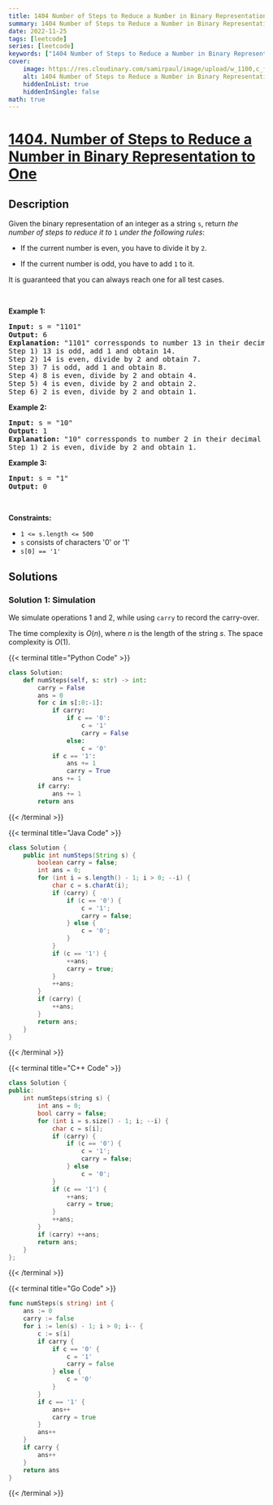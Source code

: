 ```yaml
---
title: 1404 Number of Steps to Reduce a Number in Binary Representation to One
summary: 1404 Number of Steps to Reduce a Number in Binary Representation to One LeetCode Solution Explained
date: 2022-11-25
tags: [leetcode]
series: [leetcode]
keywords: ["1404 Number of Steps to Reduce a Number in Binary Representation to One LeetCode Solution Explained in all languages", "1404 Number of Steps to Reduce a Number in Binary Representation to One", "LeetCode", "leetcode solution in Python3 C++ Java Go PHP Ruby Swift TypeScript Rust C# JavaScript C", "GeeksforGeeks", "InterviewBit", "Coding Ninjas", "HackerRank", "HackerEarth", "CodeChef", "TopCoder", "AlgoExpert", "freeCodeCamp", "Codeforces", "GitHub", "AtCoder", "Samir Paul"]
cover:
    image: https://res.cloudinary.com/samirpaul/image/upload/w_1100,c_fit,co_rgb:FFFFFF,l_text:Arial_75_bold:1404 Number of Steps to Reduce a Number in Binary Representation to One - Solution Explained/problem-solving.webp
    alt: 1404 Number of Steps to Reduce a Number in Binary Representation to One
    hiddenInList: true
    hiddenInSingle: false
math: true
---
```



# [1404. Number of Steps to Reduce a Number in Binary Representation to One](https://leetcode.com/problems/number-of-steps-to-reduce-a-number-in-binary-representation-to-one)


## Description

<p>Given the binary representation of an integer as a string <code>s</code>, return <em>the number of steps to reduce it to </em><code>1</code><em> under the following rules</em>:</p>

<ul>
	<li>
	<p>If the current number is even, you have to divide it by <code>2</code>.</p>
	</li>
	<li>
	<p>If the current number is odd, you have to add <code>1</code> to it.</p>
	</li>
</ul>

<p>It is guaranteed that you can always reach one for all test cases.</p>

<p>&nbsp;</p>
<p><strong class="example">Example 1:</strong></p>

<pre>
<strong>Input:</strong> s = &quot;1101&quot;
<strong>Output:</strong> 6
<strong>Explanation:</strong> &quot;1101&quot; corressponds to number 13 in their decimal representation.
Step 1) 13 is odd, add 1 and obtain 14.&nbsp;
Step 2) 14 is even, divide by 2 and obtain 7.
Step 3) 7 is odd, add 1 and obtain 8.
Step 4) 8 is even, divide by 2 and obtain 4.&nbsp; 
Step 5) 4 is even, divide by 2 and obtain 2.&nbsp;
Step 6) 2 is even, divide by 2 and obtain 1.&nbsp; 
</pre>

<p><strong class="example">Example 2:</strong></p>

<pre>
<strong>Input:</strong> s = &quot;10&quot;
<strong>Output:</strong> 1
<strong>Explanation:</strong> &quot;10&quot; corressponds to number 2 in their decimal representation.
Step 1) 2 is even, divide by 2 and obtain 1.&nbsp; 
</pre>

<p><strong class="example">Example 3:</strong></p>

<pre>
<strong>Input:</strong> s = &quot;1&quot;
<strong>Output:</strong> 0
</pre>

<p>&nbsp;</p>
<p><strong>Constraints:</strong></p>

<ul>
	<li><code>1 &lt;= s.length&nbsp;&lt;= 500</code></li>
	<li><code>s</code> consists of characters &#39;0&#39; or &#39;1&#39;</li>
	<li><code>s[0] == &#39;1&#39;</code></li>
</ul>

## Solutions

### Solution 1: Simulation

We simulate operations $1$ and $2$, while using `carry` to record the carry-over.

The time complexity is $O(n)$, where $n$ is the length of the string $s$. The space complexity is $O(1)$.

<!-- tabs:start -->

{{< terminal title="Python Code" >}}
```python
class Solution:
    def numSteps(self, s: str) -> int:
        carry = False
        ans = 0
        for c in s[:0:-1]:
            if carry:
                if c == '0':
                    c = '1'
                    carry = False
                else:
                    c = '0'
            if c == '1':
                ans += 1
                carry = True
            ans += 1
        if carry:
            ans += 1
        return ans
```
{{< /terminal >}}

{{< terminal title="Java Code" >}}
```java
class Solution {
    public int numSteps(String s) {
        boolean carry = false;
        int ans = 0;
        for (int i = s.length() - 1; i > 0; --i) {
            char c = s.charAt(i);
            if (carry) {
                if (c == '0') {
                    c = '1';
                    carry = false;
                } else {
                    c = '0';
                }
            }
            if (c == '1') {
                ++ans;
                carry = true;
            }
            ++ans;
        }
        if (carry) {
            ++ans;
        }
        return ans;
    }
}
```
{{< /terminal >}}

{{< terminal title="C++ Code" >}}
```cpp
class Solution {
public:
    int numSteps(string s) {
        int ans = 0;
        bool carry = false;
        for (int i = s.size() - 1; i; --i) {
            char c = s[i];
            if (carry) {
                if (c == '0') {
                    c = '1';
                    carry = false;
                } else
                    c = '0';
            }
            if (c == '1') {
                ++ans;
                carry = true;
            }
            ++ans;
        }
        if (carry) ++ans;
        return ans;
    }
};
```
{{< /terminal >}}

{{< terminal title="Go Code" >}}
```go
func numSteps(s string) int {
	ans := 0
	carry := false
	for i := len(s) - 1; i > 0; i-- {
		c := s[i]
		if carry {
			if c == '0' {
				c = '1'
				carry = false
			} else {
				c = '0'
			}
		}
		if c == '1' {
			ans++
			carry = true
		}
		ans++
	}
	if carry {
		ans++
	}
	return ans
}
```
{{< /terminal >}}

<!-- tabs:end -->

<!-- end -->

